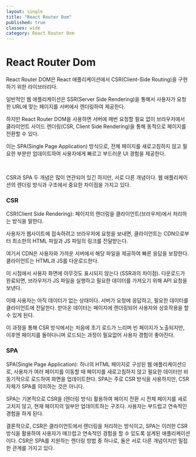 ```yaml
---
layout: single
title: "React Router Dom"
published: true
classes: wide
category: React Router Dom
---
```


# React Router Dom

React Router DOM은 React 애플리케이션에서 CSR(Client-Side Routing)을 구현하기 위한 라이브러리다.

일반적인 웹 애플리케이션은 SSR(Server Side Rendering)을 통해서 사용자가 요청한 URL에 맞는 페이지를 서버에서 렌더링하여 제공한다.


하지만 React Router DOM을 사용하면 서버에 매번 요청할 필요 없이 브라우저에서 클라이언트 사이드 렌더링(CSR, Client Side Rendering)을 통해 동적으로 페이지를 전환할 수 있다.


이는 SPA(Single Page Application) 방식으로, 전체 페이지를 새로고침하지 않고 필요한 부분만 업데이트하여 사용자에게 빠르고 부드러운 UI 경험을 제공한다.

<br>

CSR과 SPA 두 개념은 많이 연관되어 있긴 하지만, 서로 다른 개념이다. 웹 애플리케이션의 렌더링 방식과 구조에서 중요한 차이점을 가지고 있다.


### CSR 
CSR(Client Side Rendering): 페이지의 렌더링을 클라이언트(브라우저)에서 처리하는 방식을 말한다.


사용자가 웹사이트에 접속하려고 브라우저에 요청을 보내면, 클라이언트는 CDN으로부터 최소한의 HTML 파일과 JS 파일의 링크를 전달받는다. 


여기서 CDN은 사용자와 가까운 서버에서 해당 파일을 제공하여 빠른 응답을 보장한다. 클라이언트는 HTML과 JS를 다운로드한다. 

이 시점에서 사용자 화면에 아무것도 표시되지 않는다 (SSR과의 차이점). 다운로드가 완료되면, 브라우저가 JS 파일을 실행하고 필요한 데이터를 가져오기 위해 API 요청을 보낸다.


 이때 사용자는 아직 데이터가 없는 상태이다. 서버가 요청에 응답하고, 필요한 데이터를 클라이언트에 전달한다. 받아온 데이터는 페이지에 렌더링되어 사용자와 상호작용을 할 수 있게 된다. 


이 과정을 통해 CSR 방식에서는 처음에 초기 로드가 느리며 빈 페이지가 노출되지만, 이후엔 페이지를 돌아다니며 로드되는 과정이 필요없어 사용자 경험이 좋아진다.

### SPA
SPA(Single Page Application): 하나의 HTML 페이지로 구성된 웹 애플리케이션으로, 사용자가 여러 페이지를 이동할 때 페이지를 새로고침하지 않고 필요한 데이터만 비동기적으로 로드하여 화면을 업데이트한다. SPA는 주로 CSR 방식을 사용하지만, CSR 자체가 SPA를 의미하는 것은 아니다.


SPA는 기본적으로 CSR을 (렌더링 방식) 활용하여 페이지 전환 시 전체 페이지를 새로 고치지 않고, 현재 페이지의 일부만 업데이트하는 구조다. 사용자는 부드럽고 연속적인 경험을 하게 된다.


결론적으로, CSR은 클라이언트에서 렌더링을 처리하는 방식이고, SPA는 이러한 CSR 방식을 활용하여 사용자가 매끄럽고 연속적인 경험을 할 수 있도록 설계된 애플리케이션이다. CSR은 SPA를 지원하는 렌더링 방법 중 하나로, 둘은 서로 다른 개념이지만 밀접한 관계를 가지고 있다.



<!--
2024-10-23 (수)

# 사용하기 전과 후

* 사용 전: React는 기본적으로 컴포넌트를 기반으로 UI를 구성하는데, URL에 따라 다른 페이지를 보여주려면 직접 상태를 관리하거나, 페이지 전환 로직을 수동으로 작성해야 한다. 그래서 복잡해지기 쉽고, 비효율적일 수 있다.

* 사용 후: React Router DOM을 사용하면 URL 경로와 컴포넌트를 쉽게 연결할 수 있어, 페이지 전환을 간단하게 처리할 수 있다. 링크를 클릭하면 그에 맞는 경로로 이동하고, 지정된 컴포넌트를 렌더링해준다. 사용자는 전체 페이지를 새로고침하지 않고도 새로운 페이지를 보는 것 같은 느낌을 받을 수 있는 거다.
-->


<!--
2024-10-24 (목)

## 기본 구성 요소
* BrowserRouter: HTML5의 History API를 사용하여 클라이언트 사이드 라우팅을 관리하는 라우터. 일반적으로 애플리케이션의 최상위 컴포넌트로 감싸준다. 내부적으로 STACK 자료구조의 형태를 띈다. 사용자가 방문한 URL 기록들을 차곡차곡 쌓는 형태로 볼 수 있다.

-->

<!--
2024-10-25 (금)

* Route: 특정 경로에 대해 렌더링할 컴포넌트를 지정하는 컴포넌트. 경로가 매치되면 해당 컴포넌트를 렌더링한다. 
-->

<!--
2024-10-26 (토)

* Routes: 모든 Route의 상위 경로에 존재해야 하며, location 변경 시 하위에 있는 모든 Router를 조회하여 현재 경로와 맞는 Route를 찾아준다. (v6)
-->

<!--
2024-10-27 (일)

* Switch: 자식 Route 중 하나와 매칭되는 첫 번째 Route를 렌더링하는 컴포넌트. 여러 Route를 그룹화하여 사용한다. (v5)
-->

<!--
2024-10-28 (월)

* Link: 사용자가 클릭할 수 있는 링크를 생성하는 컴포넌트. 페이지를 새로 고치지 않고 URL을 변경할 수 있도록 해준다.
-->

<!--
2024-10-29 (화)

* NavLink: Link와 비슷하지만, 현재 경로와의 일치 여부에 따라 스타일을 적용할 수 있다.
-->

<!--
2024-10-30 (수)

이 외에도 React Router DOM의 다양한 기능과 장점이 있으며, 애플리케이션의 요구사항에 맞게 커스터마이즈하여 사용할 수 있다.
-->


<!--
2024-10-31 (목)

## 사용 사례
## v6에서 변경된 점
-->


